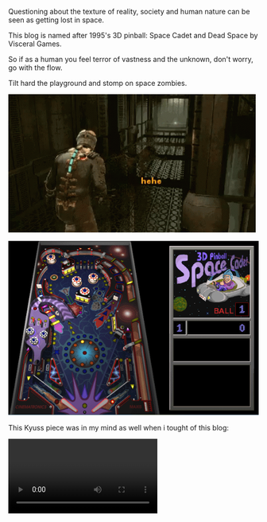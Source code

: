 Questioning about the texture of reality, society and human nature can be seen as getting lost in space. 

This blog is named after 1995's 3D pinball: Space Cadet and Dead Space by Visceral Games.

So if as a human you feel terror of vastness and the unknown, don't worry, go with the flow.

Tilt hard the playground and stomp on space zombies. 

![](/images/dead-space.gif)

![](/images/3D_Pinball.png)

This Kyuss piece was in my mind as well when i tought of this blog:

<video controls>
  <source src="/images/Kyuss - Space Cadet.mp4" type="video/mp4">
  Your browser does not support the video tag.
</video> 



